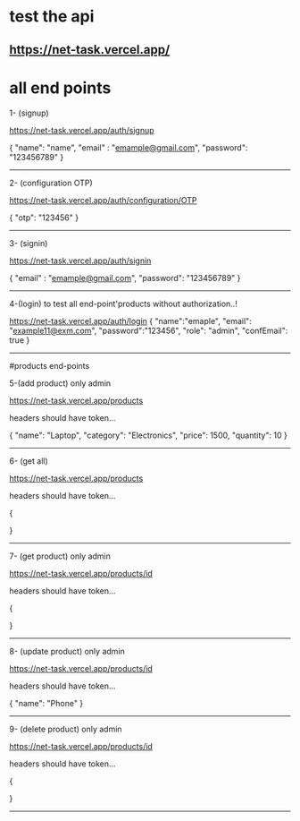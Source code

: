 # test the api
https://net-task.vercel.app/
---------------------------------------


# all end points 


1- (signup)

 https://net-task.vercel.app/auth/signup

{
    "name": "name",
    "email" : "emample@gmail.com",
    "password": "123456789"
}

---------------------------------------
2- (configuration OTP)

 https://net-task.vercel.app/auth/configuration/OTP

{
    "otp": "123456"
}

---------------------------------------
3- (signin)

 https://net-task.vercel.app/auth/signin

{
    "email" : "emample@gmail.com",
    "password": "123456789"
}

---------------------------------------
4-(login)
 to test all end-point'products without authorization..!

 https://net-task.vercel.app/auth/login
{
    "name":"emaple",
    "email": "example11@exm.com",
    "password":"123456",
    "role": "admin",
    "confEmail": true
}

---------------------------------------

#products end-points


5-(add product) only admin

 https://net-task.vercel.app/products

headers should have token...

{
  "name": "Laptop",
  "category": "Electronics",
  "price": 1500,
  "quantity": 10
}

---------------------------------------
6- (get all)

 https://net-task.vercel.app/products
 
 headers should have token...
 
{

}

---------------------------------------
7- (get product) only admin

 https://net-task.vercel.app/products/id
 
 headers should have token...
 
{

}

---------------------------------------
8- (update product) only admin

 https://net-task.vercel.app/products/id
 
 headers should have token...
 
{
    "name": "Phone"
}

---------------------------------------
9- (delete product) only admin

 https://net-task.vercel.app/products/id
 
 headers should have token...
 
{

}

---------------------------------------
